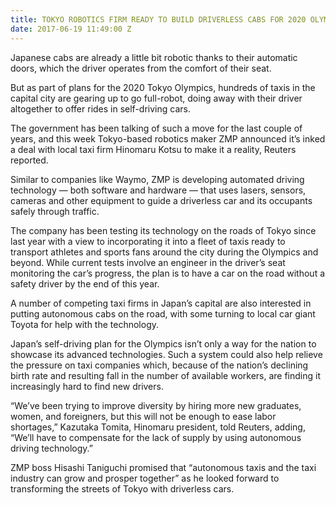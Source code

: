 ```yaml
---
title: TOKYO ROBOTICS FIRM READY TO BUILD DRIVERLESS CABS FOR 2020 OLYMPICS
date: 2017-06-19 11:49:00 Z
---
```


Japanese cabs are already a little bit robotic thanks to their automatic doors, which the driver operates from the comfort of their seat.

But as part of plans for the 2020 Tokyo Olympics, hundreds of taxis in the capital city are gearing up to go full-robot, doing away with their driver altogether to offer rides in self-driving cars.

The government has been talking of such a move for the last couple of years, and this week Tokyo-based robotics maker ZMP announced it’s inked a deal with local taxi firm Hinomaru Kotsu to make it a reality, Reuters reported.

Similar to companies like Waymo, ZMP is developing automated driving technology — both software and hardware — that uses lasers, sensors, cameras and other equipment to guide a driverless car and its occupants safely through traffic.

The company has been testing its technology on the roads of Tokyo since last year with a view to incorporating it into a fleet of taxis ready to transport athletes and sports fans around the city during the Olympics and beyond. While current tests involve an engineer in the driver’s seat monitoring the car’s progress, the plan is to have a car on the road without a safety driver by the end of this year.

A number of competing taxi firms in Japan’s capital are also interested in putting autonomous cabs on the road, with some turning to local car giant Toyota for help with the technology.

Japan’s self-driving plan for the Olympics isn’t only a way for the nation to showcase its advanced technologies. Such a system could also help relieve the pressure on taxi companies which, because of the nation’s declining birth rate and resulting fall in the number of available workers, are finding it increasingly hard to find new drivers.

“We’ve been trying to improve diversity by hiring more new graduates, women, and foreigners, but this will not be enough to ease labor shortages,” Kazutaka Tomita, Hinomaru president, told Reuters, adding, “We’ll have to compensate for the lack of supply by using autonomous driving technology.”

ZMP boss Hisashi Taniguchi promised that “autonomous taxis and the taxi industry can grow and prosper together” as he looked forward to transforming the streets of Tokyo with driverless cars.